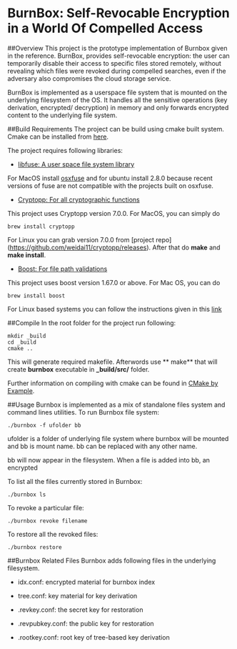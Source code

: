 # BurnBox: Self-Revocable Encryption in a World Of Compelled Access


##Overview
This project is the prototype implementation of Burnbox given in the reference. BurnBox, provides self-revocable encryption: the user can temporarily disable their access to specific files stored remotely, without revealing which files were revoked during compelled searches, even if the adversary also compromises the cloud storage service. 

BurnBox is implemented as a userspace file system that is mounted on the underlying filesystem of the OS. It handles all the sensitive operations (key derivation, encrypted/ decryption) in memory and only forwards encrypted content to the underlying file system. 

##Build Requirements
The project can be build using cmake built system. Cmake can be installed from [here](https://cmake.org/install/).

The project requires following libraries:

* [libfuse: A user space file system library](https://github.com/libfuse/libfuse)

For MacOS install [osxfuse](https://osxfuse.github.io) and for ubuntu install 2.8.0 because recent versions of fuse are not compatible with the projects built on osxfuse. 

*  [Cryptopp: For all cryptographic functions](https://www.cryptopp.com)

This project uses Cryptopp version 7.0.0. For MacOS, you can simply do  

    brew install cryptopp

For Linux you can grab version 7.0.0 from [project repo] (https://github.com/weidai11/cryptopp/releases). After that do **make** and **make install**.

   



* [Boost: For file path validations](https://www.boost.org)

This project uses boost version 1.67.0 or above. For Mac OS, you can do
 
    brew install boost

For Linux based systems you can follow the instructions given in this [link](https://waqarrashid33.blogspot.com/2017/12/installing-boost-166-in-ubuntu-1604.html)

##Compile
In the root folder for the project run following:

    mkdir _build
    cd _build
    cmake ..

This will generate required makefile. Afterwords use ** make** that will create **burnbox** executable in **_build/src/** folder.

Further information on compiling with cmake can be found in [CMake by Example](https://mirkokiefer.com/cmake-by-example-f95eb47d45b1).

##Usage
Burnbox is implemented as a mix of standalone files system and command lines utilities. 
To run Burnbox file system:

    ./burnbox -f ufolder bb
ufolder is a folder of underlying file system where burnbox will be mounted and bb is mount name. bb can be replaced with any other name. 

bb will now appear in the filesystem. When a file is added into bb, an encrypted

To list all the files currently stored in Burnbox:

    ./burnbox ls

To revoke a particular file:

    ./burnbox revoke filename

To restore all the revoked files:

    ./burnbox restore

##Burnbox Related Files
Burnbox adds following files in the underlying filesystem. 

* idx.conf: encrypted material for burnbox index

* tree.conf: key material for key derivation

* .revkey.conf: the secret key for restoration

* .revpubkey.conf: the public key for restoration

* .rootkey.conf: root key of tree-based key derivation
